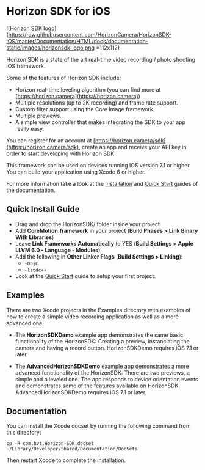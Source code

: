 Horizon SDK for iOS
=======================

![Horizon SDK logo](https://raw.githubusercontent.com/HorizonCamera/HorizonSDK-iOS/master/Documentation/HTML/docs/documentation-static/images/horizonsdk-logo.png =112x112)

Horizon SDK is a state of the art real-time video recording / photo shooting iOS framework.

Some of the features of Horizon SDK include:

* Horizon real-time leveling algorithm (you can find more at [https://horizon.camera](https://horizon.camera))
* Multiple resolutions (up to 2K recording) and frame rate support.
* Custom filter support using the Core Image framework.
* Multiple previews.
* A simple view controller that makes integrating the SDK to your app really easy.

You can register for an account at [https://horizon.camera/sdk](https://horizon.camera/sdk), create an app and receive your API key in order to start developing with Horizon SDK.

This framework can be used on devices running iOS version 7.1 or higher.  You can build your application using Xcode 6 or higher.

For more information take a look at the [Installation](https://horizon.camera/static/sdk/docs/docs/documentation-static/Installation%20Guide.html) and [Quick Start](https://horizon.camera/static/sdk/docs/docs/documentation-static/Quick%20Start.html) guides of the [documentation](https://horizon.camera).

Quick Install Guide
-------------------

* Drag and drop the HorizonSDK/ folder inside your project
* Add **CoreMotion.framework** in your project (**Build Phases > Link Binary With Libraries**)
* Leave **Link Frameworks Automatically** to YES (**Build Settings > Apple LLVM 6.0 - Language - Modules**)
* Add the following in **Other Linker Flags** (**Build Settings > Linking**):
	- `-ObjC` 
	- `-lstdc++` 
* Look at the [Quick Start](https://horizon.camera/static/sdk/docs/docs/documentation-static/Quick%20Start.html) guide to setup your first project.



Examples
--------

There are two Xcode projects in the Examples directory with examples of how to create a simple video recording application as well as a more advanced one. 

* The **HorizonSDKDemo** example app demonstrates the same basic functionality of the HorizonSDK: Creating a preview, instanciating the camera and having a record button. HorizonSDKDemo requires iOS 7.1 or later.

* The **AdvancedHorizonSDKDemo** example app demonstrates a more advanced functionality of the HorizonSDK: There are two previews, a simple and a leveled one. The app responds to device orientation events and demonstrates some of the features available on HorizonSDK. AdvancedHorizonSDKDemo requires iOS 7.1 or later.



Documentation
-------------

You can install the Xcode docset by running the following command from
this directory:

    cp -R com.hvt.Horizon-SDK.docset ~/Library/Developer/Shared/Documentation/DocSets

Then restart Xcode to complete the installation.
